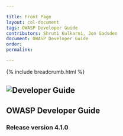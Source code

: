 ```yaml
---

title: Front Page
layout: col-document
tags: OWASP Developer Guide
contributors: Shruti Kulkarni, Jon Gadsden
document: OWASP Developer Guide
order:
permalink:

---
```


{% include breadcrumb.html %}

## ![Developer Guide](../assets/images/dg_logo.png)

## OWASP Developer Guide

### Release version 4.1.0
